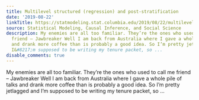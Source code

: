 ```yaml
---
title: Multilevel structured (regression) and post-stratification
date: '2019-08-22'
linkTitle: https://statmodeling.stat.columbia.edu/2019/08/22/multilevel-structured-regression-and-post-stratification/
source: Statistical Modeling, Causal Inference, and Social Science
description: My enemies are all too familiar. They’re the ones who used to call me
  friend – Jawbreaker Well I am back from Australia where I gave a whole pile of talks
  and drank more coffee than is probably a good idea. So I’m pretty jetlagged and
  I&#8217;m supposed to be writing my tenure packet, so ...
disable_comments: true
---
```

My enemies are all too familiar. They’re the ones who used to call me friend – Jawbreaker Well I am back from Australia where I gave a whole pile of talks and drank more coffee than is probably a good idea. So I’m pretty jetlagged and I&#8217;m supposed to be writing my tenure packet, so ...